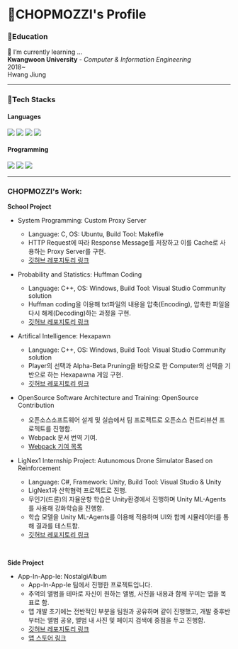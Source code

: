# 🐢CHOPMOZZI's Profile
### 📖Education
🌱 I’m currently learning ...  
**Kwangwoon University** - *Computer & Information Engineering*  
2018~  
Hwang Jiung
<hr/>

### 🔑Tech Stacks
#### Languages
<img src="https://img.shields.io/badge/C-blue?style=flat-square&logo=C&logoColor=white"/> <img src="https://img.shields.io/badge/C++-00599C?style=flat-square&logo=cplusplus&logoColor=white"/> <img src="https://img.shields.io/badge/C%23-2496ED?style=flat-square&logo=Csharp#&logoColor=white"/> <img src="https://img.shields.io/badge/Swift-F05138?style=flat-square&logo=swift&logoColor=white"/>
#### Programming
<img src="https://img.shields.io/badge/Ubuntu-blue?style=flat-square&logo=ubuntu&logoColor=white"/> <img src="https://img.shields.io/badge/Unity-2496ED?style=flat-square&logo=unity&logoColor=white"/> <img src="https://img.shields.io/badge/iOS-F05138?style=flat-square&logo=iOS&logoColor=white"/>
<hr/>

### CHOPMOZZI's Work:
**School Project**
- System Programming: Custom Proxy Server
    - Language: C, OS: Ubuntu, Build Tool: Makefile
    - HTTP Request에 따라 Response Message를 저장하고 이를 Cache로 사용하는 Proxy Server를 구현.
    - [깃허브 레포지토리 링크](https://github.com/chopmozzi/Custom_Proxy_Server)
- Probability and Statistics: Huffman Coding
    - Language: C++, OS: Windows, Build Tool: Visual Studio Community solution
    - Huffman coding을 이용해 txt파일의 내용을 압축(Encoding), 압축한 파일을 다시 해제(Decoding)하는 과정을 구현.
    - [깃허브 레포지토리 링크](https://github.com/chopmozzi/Huffman_Coidng_in_CPP)
- Artifical Intelligence: Hexapawn
    - Language: C++, OS: Windows, Build Tool: Visual Studio Community solution 
    - Player의 선택과 Alpha-Beta Pruning을 바탕으로 한 Computer의 선택을 기반으로 하는 Hexapawna 게임 구현.
    - [깃허브 레포지토리 링크](https://github.com/chopmozzi/Hexapawn_in_CPP)

- OpenSource Software Architecture and Training: OpenSource Contribution
    - 오픈소스소프트웨어 설계 및 실습에서 팀 프로젝트로 오픈소스 컨트리뷰션 프로젝트를 진행함.
    - Webpack 문서 번역 기여.
    - [Webpack 기여 목록](https://github.com/line/webpack.kr/pulls?q=is%3Apr+is%3Aclosed+author%3Achopmozzi+)

- LigNex1 Internship Project: Autunomous Drone Simulator Based on Reinforcement
    - Language: C#, Framework: Unity, Build Tool: Visual Studio & Unity
    - LigNex1과 산학협력 프로젝트로 진행.
    - 무인기(드론)의 자율운항 학습은 Unity환경에서 진행하며 Unity ML-Agents를 사용해 강화학습을 진행함.
    - 학습 모델을 Unity ML-Agents를 이용해 적용하며 UI와 함께 시뮬레이터를 통해 결과를 테스트함.
    - [깃허브 레포지토리 링크](https://github.com/GoDroneTeam/SW_Project-Drone-Reinforcement-Learning-Simulator)

<br/>

**Side Project**
- App-In-App-le: NostalgiAlbum
    - App-In-App-le 팀에서 진행한 프로젝트입니다.
    - 추억의 앨범을 테마로 자신이 원하는 앨범, 사진을 내용과 함께 꾸미는 앱을 목표로 함.
    - 앱 개발 초기에는 전반적인 부분을 팀원과 공유하며 같이 진행했고, 개발 중후반 부터는 앨범 공유, 앨범 내 사진 및 페이지 검색에 중점을 두고 진행함.
    - [깃허브 레포지토리 링크](https://github.com/App-in-App-le/NostalgiAlbum)
    - [앱 스토어 링크](https://apps.apple.com/kr/app/nostalgialbum/id6448299485)
